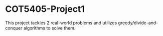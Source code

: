 # COT5405-Project1
This project tackles 2 real-world problems and utilizes greedy/divide-and-conquer algorithms to solve them.

